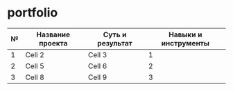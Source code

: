 # portfolio


|№| Название проекта | Суть и результат | 	Навыки и инструменты |
|----------|----------|----------|----------|
|1   | Cell 2   | Cell 3   | 1   |
| 2    | Cell 5   | Cell 6   |2    | 
| 3    | Cell 8   | Cell 9   |3    |
